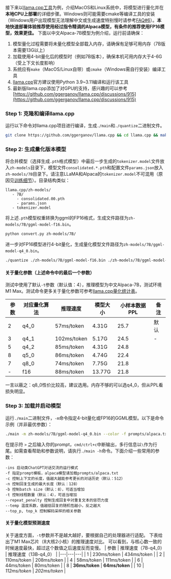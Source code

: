 接下来以[llama.cpp工具](https://github.com/ggerganov/llama.cpp)为例，介绍MacOS和Linux系统中，将模型进行量化并在**本地CPU上部署**的详细步骤。Windows则可能需要cmake等编译工具的安装（Windows用户出现模型无法理解中文或生成速度特别慢时请参考[FAQ#6](https://github.com/ymcui/Chinese-LLaMA-Alpaca/wiki/常见问题#问题6windows下模型无法理解中文生成速度很慢等问题)）。**本地快速部署体验推荐使用经过指令精调的Alpaca模型，有条件的推荐使用FP16模型，效果更佳。** 下面以中文Alpaca-7B模型为例介绍，运行前请确保：

1. 模型量化过程需要将未量化模型全部载入内存，请确保有足够可用内存（7B版本需要13G以上）
2. 加载使用4-bit量化后的模型时（例如7B版本），确保本机可用内存大于4-6G（受上下文长度影响）
3. 系统应有`make`（MacOS/Linux自带）或`cmake`（Windows需自行安装）编译工具
4. [llama.cpp](https://github.com/ggerganov/llama.cpp)官方建议使用Python 3.9~3.11编译和运行该工具
5. 最新版llama.cpp添加了对GPU的支持，感兴趣的可以参考[https://github.com/ggerganov/llama.cpp/discussions/915](https://github.com/ggerganov/llama.cpp/discussions/915)


### Step 1: 克隆和编译llama.cpp

运行以下命令对llama.cpp项目进行编译，生成`./main`和`./quantize`二进制文件。

```bash
git clone https://github.com/ggerganov/llama.cpp && cd llama.cpp && make
```

###  Step 2: 生成量化版本模型

将合并模型（选择生成`.pth`格式模型）中最后一步生成的`tokenizer.model`文件放入`zh-models`目录下，模型文件`consolidated.*.pth`和配置文件`params.json`放入`zh-models/7B`目录下。请注意LLaMA和Alpaca的`tokenizer.model`不可混用（原因见[训练细节](https://github.com/ymcui/Chinese-LLaMA-Alpaca/wiki/训练细节)）。目录结构类似：

```
llama.cpp/zh-models/
   - 7B/
     - consolidated.00.pth
     - params.json
   - tokenizer.model
```

将上述`.pth`模型权重转换为ggml的FP16格式，生成文件路径为`zh-models/7B/ggml-model-f16.bin`。

```bash
python convert.py zh-models/7B/
```

进一步对FP16模型进行4-bit量化，生成量化模型文件路径为`zh-models/7B/ggml-model-q4_0.bin`。

```bash
./quantize ./zh-models/7B/ggml-model-f16.bin ./zh-models/7B/ggml-model-q4_0.bin 2
```

#### 关于量化参数（上述命令中的最后一个参数）
测试中使用了默认`-t`参数（默认值：4），推理模型为中文Alpaca-7B，测试环境M1 Max。测试命令更多关于量化参数可参考[llama.cpp量化统计表](https://github.com/ggerganov/llama.cpp#quantization)。

| 参数 | 对应量化算法 | 推理速度 | 模型大小 | 小样本数据PPL | 备注 | 
|---|---|---|---|---|---|
| 2 | q4_0 | 57ms/token | 4.31G | 25.7 | 默认 |
| 3 | q4_1 | 102ms/token | 5.17G | 24.5 | - |
| 5 | q4_2 | 85ms/token | 4.31G | 24.8 |  |
| 8 | q5_0 | 86ms/token | 4.74G | 22.4 |  |
| 7 | q8_0 | 74ms/token | 7.75G | 21.8 |  |
| - | f16 | 88ms/token | 13.77G | 21.8 |  |

一言以蔽之：q8_0性价比较高，建议选用。内存不够的可以选q4_0，但从PPL看损失明显。

### Step 3: 加载并启动模型

运行`./main`二进制文件，`-m`命令指定4-bit量化或FP16的GGML模型。以下是命令示例（并非最优参数）：

```bash
./main -m zh-models/7B/ggml-model-q4_0.bin --color -f prompts/alpaca.txt -ins -c 2048 --temp 0.2 -n 256 --repeat_penalty 1.3
```
在提示符 `>` 之后输入你的prompt，`cmd/ctrl+c`中断输出，多行信息以`\`作为行尾。如需查看帮助和参数说明，请执行`./main -h`命令。下面介绍一些常用的参数：

```
-ins 启动类ChatGPT对话交流的运行模式
-f 指定prompt模板，alpaca模型请加载prompts/alpaca.txt
-c 控制上下文的长度，值越大越能参考更长的对话历史（默认：512）
-n 控制回复生成的最大长度（默认：128）
-b 控制batch size（默认：8），可适当增加
-t 控制线程数量（默认：4），可适当增加
--repeat_penalty 控制生成回复中对重复文本的惩罚力度
--temp 温度系数，值越低回复的随机性越小，反之越大
--top_p, top_k 控制解码采样的相关参数
```

#### 关于量化模型预测速度
关于速度方面，`-t`参数并不是越大越好，要根据自己的处理器进行适配。
下表给出了M1 Max芯片（8大核2小核）的推理速度对比。
可以看到，与核心数一致的时候速度最快，超过这个数值之后速度反而变慢。
| 参数 | 推理速度（7B-q4_0） | 推理速度（13B-q4_0） |
|---|---|---|
| 1 | 230ms/token | 434ms/token |
| 2 | 110ms/token | 208ms/token |
| 4 | 58ms/token | 111ms/token |
| 6 | 44ms/token | 80ms/token |
| 8 | **36ms/token** | **64ms/token** |
| 10 | *112ms/token* | *202ms/token* | 
